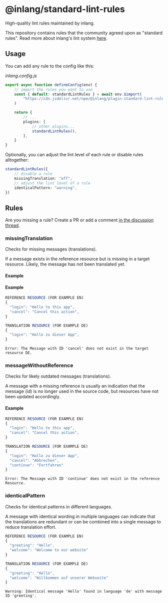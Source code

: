 # @inlang/standard-lint-rules

High-quality lint rules maintained by inlang.

This repository contains rules that the community agreed upon as "standard rules". Read more about inlang's lint system [here](https://inlang.com/documentation/lint).

## Usage

You can add any rule to the config like this:

_inlang.config.js_

```ts
export async function defineConfig(env) {
	// import the rules you want to use
	const { default: standardLintRules } = await env.$import(
		"https://cdn.jsdelivr.net/npm/@inlang/plugin-standard-lint-rules@3/dist/index.js",
	)

	return {
		// ...
		plugins: [
			// other plugins...
			standardLintRules(),
		],
	}
}
```

Optionally, you can adjust the lint level of each rule or disable rules alltogether:

```ts
standardLintRules({
	// disable a rule
	missingTranslation: "off",
	// adjust the lint level of a rule
	identicalPattern: "warning",
})
```

## Rules

Are you missing a rule? Create a PR or add a comment [in the discussion thread](https://github.com/inlang/inlang/discussions/406).

### missingTranslation

Checks for missing messages (translations).

If a message exists in the reference resource but is missing in a target resource. Likely, the message has not been translated yet.

#### Example

#### Example

```ts
REFERENCE RESOURCE (FOR EXAMPLE EN)
{
  "login": "Hello to this app",
  "cancel": "Cancel this action",
}
```

```ts
TRANSLATION RESOURCE (FOR EXAMPLE DE)
{
  "login": "Hallo zu dieser App",
}
```

```
Error: The Message with ID 'cancel' does not exist in the target resource DE.
```

### messageWithoutReference

Checks for likely outdated messages (translations).

A message with a missing reference is usually an indication that the message (id) is no longer used in the source code, but resources have not been updated accordingly.

#### Example

```ts
REFERENCE RESOURCE (FOR EXAMPLE EN)
{
  "login": "Hello to this app",
  "cancel": "Cancel this action",
}
```

```ts
TRANSLATION RESOURCE (FOR EXAMPLE DE)
{
  "login": "Hallo zu dieser App",
  "cancel": "Abbrechen",
  "continue": "Fortfahren"
}
```

```
Error: The Message with ID 'continue' does not exist in the reference Resource.
```

### identicalPattern

Checks for identical patterns in different languages.

A message with identical wording in multiple languages can indicate
that the translations are redundant or can be combined into a single
message to reduce translation effort.

```ts
REFERENCE RESOURCE (FOR EXAMPLE EN)
{
  "greeting": "Hello",
  "welcome": "Welcome to our website"
}
```

```ts
TRANSLATION RESOURCE (FOR EXAMPLE DE)
{
  "greeting": "Hello",
  "welcome": "Willkommen auf unserer Webseite"
}
```

```
Warning: Identical message 'Hello' found in language 'de' with message ID 'greeting'.
```
